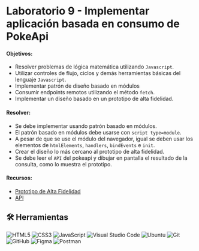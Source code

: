 
# Laboratorio 9 - Implementar aplicación basada en consumo de PokeApi

#### Objetivos:

- Resolver problemas de lógica matemática utilizando `Javascript`.
- Utilizar controles de flujo, ciclos y demás herramientas básicas del lenguaje `Javascript`.
- Implementar patrón de diseño basado en módulos
- Consumir endpoints remotos utilizando el método `fetch`.
- Implementar un diseño basado en un prototipo de alta fidelidad.

#### Resolver:

- Se debe implementar usando patrón basado en módulos.
- El patrón basado en módulos debe usarse con `script type=module`.
- A pesar de que se use el módulo del navegador, igual se deben usar los elementos de `htmlElements`, `handlers`, `bindEvents` e `init`.
- Crear el diseño lo más cercano al prototipo de alta fidelidad.
- Se debe leer el `API` del pokeapi y dibujar en pantalla el resultado de la consulta, como lo muestra el prototipo.

#### Recursos:

- [Prototipo de Alta Fidelidad](https://www.figma.com/proto/Q5OzMFwXtfPCHgpjnnXPKj/POKEAPI?node-id=3755-157&t=0sdO6ZRkD0uWijqL-1)
- [API](https://pokeapi.co/)

## 🛠 Herramientas
![HTML5](https://img.shields.io/badge/html5-%23E34F26.svg?style=for-the-badge&logo=html5&logoColor=white)
![CSS3](https://img.shields.io/badge/css3-%231572B6.svg?style=for-the-badge&logo=css3&logoColor=white)
![JavaScript](https://img.shields.io/badge/javascript-%23323330.svg?style=for-the-badge&logo=javascript&logoColor=%23F7DF1E)
![Visual Studio Code](https://img.shields.io/badge/Visual%20Studio%20Code-0078d7.svg?style=for-the-badge&logo=visual-studio-code&logoColor=white)
![Ubuntu](https://img.shields.io/badge/Ubuntu-E95420?style=for-the-badge&logo=ubuntu&logoColor=white)
![Git](https://img.shields.io/badge/git-%23F05033.svg?style=for-the-badge&logo=git&logoColor=white)
![GitHub](https://img.shields.io/badge/github-%23121011.svg?style=for-the-badge&logo=github&logoColor=white)
![Figma](https://img.shields.io/badge/figma-%23F24E1E.svg?style=for-the-badge&logo=figma&logoColor=white)
![Postman](https://img.shields.io/badge/Postman-FF6C37?style=for-the-badge&logo=postman&logoColor=white)
